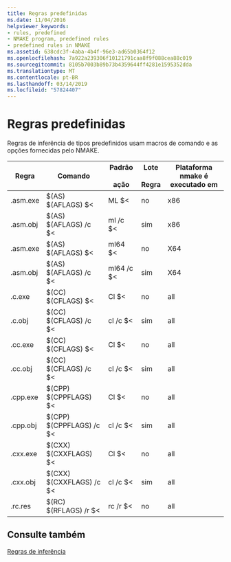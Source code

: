 ```yaml
---
title: Regras predefinidas
ms.date: 11/04/2016
helpviewer_keywords:
- rules, predefined
- NMAKE program, predefined rules
- predefined rules in NMAKE
ms.assetid: 638cdc3f-4aba-4b4f-96e3-ad65b0364f12
ms.openlocfilehash: 7a922a239306f10121791caa8f9f088cea88c019
ms.sourcegitcommit: 8105b7003b89b73b4359644ff4281e1595352dda
ms.translationtype: MT
ms.contentlocale: pt-BR
ms.lasthandoff: 03/14/2019
ms.locfileid: "57824407"
---
```

# <a name="predefined-rules"></a>Regras predefinidas

Regras de inferência de tipos predefinidos usam macros de comando e as opções fornecidas pelo NMAKE.

|Regra|Comando|Padrão<br /><br /> ação|Lote<br /><br /> Regra|Plataforma nmake é executado em|
|----------|-------------|------------------------|--------------------|----------------------------|
|.asm.exe|$(AS) $(AFLAGS) $&LT;|ML $<|no|x86|
|.asm.obj|$(AS) $(AFLAGS) /c $<|ml /c $<|sim|x86|
|.asm.exe|$(AS) $(AFLAGS) $&LT;|ml64 $<|no|X64|
|.asm.obj|$(AS) $(AFLAGS) /c $<|ml64 /c $<|sim|X64|
|.c.exe|$(CC) $(CFLAGS) $&LT;|Cl $<|no|all|
|.c.obj|$(CC) $(CFLAGS) /c $<|cl /c $<|sim|all|
|.cc.exe|$(CC) $(CFLAGS) $&LT;|Cl $<|no|all|
|.cc.obj|$(CC) $(CFLAGS) /c $<|cl /c $<|sim|all|
|.cpp.exe|$(CPP) $(CPPFLAGS) $&LT;|Cl $<|no|all|
|.cpp.obj|$(CPP) $(CPPFLAGS) /c $<|cl /c $<|sim|all|
|.cxx.exe|$(CXX) $(CXXFLAGS) $&LT;|Cl $<|no|all|
|.cxx.obj|$(CXX) $(CXXFLAGS) /c $<|cl /c $<|sim|all|
|.rc.res|$(RC) $(RFLAGS) /r $<|rc /r $<|no|all|

## <a name="see-also"></a>Consulte também

[Regras de inferência](inference-rules.md)
